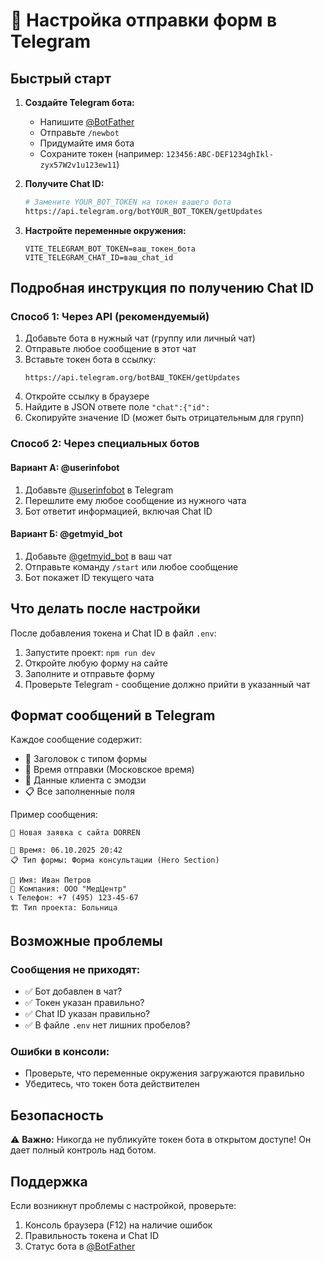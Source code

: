 # 🚀 Настройка отправки форм в Telegram

## Быстрый старт

1. **Создайте Telegram бота:**
   - Напишите [@BotFather](https://t.me/botfather)
   - Отправьте `/newbot`
   - Придумайте имя бота
   - Сохраните токен (например: `123456:ABC-DEF1234ghIkl-zyx57W2v1u123ew11`)

2. **Получите Chat ID:**
   ```bash
   # Замените YOUR_BOT_TOKEN на токен вашего бота
   https://api.telegram.org/botYOUR_BOT_TOKEN/getUpdates
   ```

3. **Настройте переменные окружения:**
   ```env
   VITE_TELEGRAM_BOT_TOKEN=ваш_токен_бота
   VITE_TELEGRAM_CHAT_ID=ваш_chat_id
   ```

## Подробная инструкция по получению Chat ID

### Способ 1: Через API (рекомендуемый)

1. Добавьте бота в нужный чат (группу или личный чат)
2. Отправьте любое сообщение в этот чат
3. Вставьте токен бота в ссылку:
   ```
   https://api.telegram.org/botВАШ_ТОКЕН/getUpdates
   ```
4. Откройте ссылку в браузере
5. Найдите в JSON ответе поле `"chat":{"id":`
6. Скопируйте значение ID (может быть отрицательным для групп)

### Способ 2: Через специальных ботов

#### Вариант А: @userinfobot
1. Добавьте [@userinfobot](https://t.me/userinfobot) в Telegram
2. Перешлите ему любое сообщение из нужного чата
3. Бот ответит информацией, включая Chat ID

#### Вариант Б: @getmyid_bot
1. Добавьте [@getmyid_bot](https://t.me/getmyid_bot) в ваш чат
2. Отправьте команду `/start` или любое сообщение
3. Бот покажет ID текущего чата

## Что делать после настройки

После добавления токена и Chat ID в файл `.env`:

1. Запустите проект: `npm run dev`
2. Откройте любую форму на сайте
3. Заполните и отправьте форму
4. Проверьте Telegram - сообщение должно прийти в указанный чат

## Формат сообщений в Telegram

Каждое сообщение содержит:
- 🔔 Заголовок с типом формы
- 📅 Время отправки (Московское время)
- 👤 Данные клиента с эмодзи
- 📋 Все заполненные поля

Пример сообщения:
```
🔔 Новая заявка с сайта DORREN

📅 Время: 06.10.2025 20:42
📋 Тип формы: Форма консультации (Hero Section)

👤 Имя: Иван Петров
🏢 Компания: ООО "МедЦентр"
📞 Телефон: +7 (495) 123-45-67
🏗️ Тип проекта: Больница
```

## Возможные проблемы

### Сообщения не приходят:
- ✅ Бот добавлен в чат?
- ✅ Токен указан правильно?
- ✅ Chat ID указан правильно?
- ✅ В файле `.env` нет лишних пробелов?

### Ошибки в консоли:
- Проверьте, что переменные окружения загружаются правильно
- Убедитесь, что токен бота действителен

## Безопасность

⚠️ **Важно:** Никогда не публикуйте токен бота в открытом доступе! Он дает полный контроль над ботом.

## Поддержка

Если возникнут проблемы с настройкой, проверьте:
1. Консоль браузера (F12) на наличие ошибок
2. Правильность токена и Chat ID
3. Статус бота в [@BotFather](https://t.me/botfather)